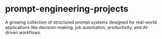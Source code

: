 # prompt-engineering-projects
A growing collection of structured prompt systems designed for real-world applications like decision-making, job automation, productivity, and AI-driven workflows.

